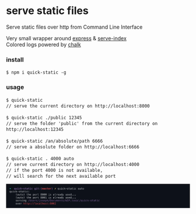 # serve static files
Serve static files over http from Command Line Interface  

Very small wrapper around [express](https://github.com/expressjs/express) & [serve-index](https://github.com/expressjs/serve-index)  
Colored logs powered by [chalk](https://github.com/chalk/chalk)  

### install
	$ npm i quick-static -g

### usage
	$ quick-static 
	// serve the current directory on http://localhost:8000
	
	$ quick-static ./public 12345 
	// serve the folder 'public' from the current directory on http://localhost:12345
	
	$ quick-static /an/absolute/path 6666 
	// serve a absolute folder on http://localhost:6666

	$ quick-static . 4000 auto
	// serve current directory on http://localhost:4000
	// if the port 4000 is not available, 
	// will search for the next available port

![screenshot](https://github.com/jniac/quick-static/blob/master/public/img/screen-log-auto.png)




